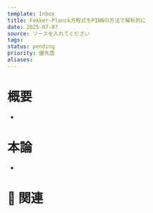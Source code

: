 ```yaml
---
template: Inbox
title: Fokker-Planck方程式をPINNの方法で解析的に
date: 2025-07-07
source: ソースを入れてください
tags: 
status: pending
priority: 優先度
aliases:
---
```


# 概要
- 

# 本論
- 

# 🔗 関連
